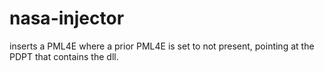 # nasa-injector

inserts a PML4E where a prior PML4E is set to not present, pointing at the PDPT that contains the dll.